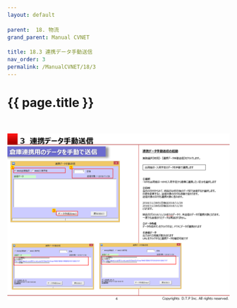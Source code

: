 ```yaml
---
layout: default

parent:  18. 物流
grand_parent: Manual CVNET

title: 18.3 連携データ手動送信
nav_order: 3
permalink: /ManualCVNET/18/3
---
```


# {{ page.title }} <br/><br/>


<a href="/img/Butsuryu/B5.PNG" target="_blank">
<img src="/img/Butsuryu/B5.PNG" alt="login image"></a>



